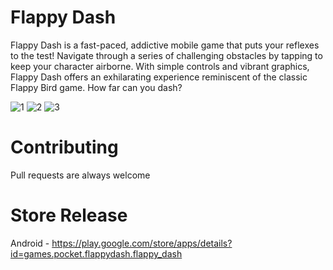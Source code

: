 # Flappy Dash

Flappy Dash is a fast-paced, addictive mobile game that puts your reflexes to the test! Navigate
through a series of challenging obstacles by tapping to keep your character airborne. With simple
controls and vibrant graphics, Flappy Dash offers an exhilarating experience reminiscent of the
classic Flappy Bird game. How far can you dash?


![1](https://github.com/RutvikPanchal246/FlappyDash/assets/89727738/8bbec4e4-51b0-4e45-9954-b72a3647ecf4)
![2](https://github.com/RutvikPanchal246/FlappyDash/assets/89727738/ba8fd327-6046-405e-b99f-cefb17dd6628)
![3](https://github.com/RutvikPanchal246/FlappyDash/assets/89727738/39a8e302-e734-410c-8807-3449d59c9aba)



# Contributing

Pull requests are always welcome

# Store Release

Android - https://play.google.com/store/apps/details?id=games.pocket.flappydash.flappy_dash

</br>

